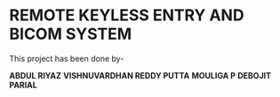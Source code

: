 **REMOTE KEYLESS ENTRY AND BICOM SYSTEM**
===
This project has been done by-

**ABDUL RIYAZ**
**VISHNUVARDHAN REDDY PUTTA**
**MOULIGA P**
**DEBOJIT PARIAL**
